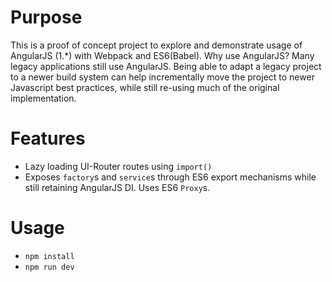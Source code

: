 # Purpose
This is a proof of concept project to explore and demonstrate usage of AngularJS (1.*) with Webpack and ES6(Babel). Why use AngularJS? Many legacy applications still use AngularJS. Being able to adapt a legacy project to a newer build system can help incrementally move the project to newer Javascript best practices, while still re-using much of the original implementation.

# Features
* Lazy loading UI-Router routes using `import()`
* Exposes `factory`s and `service`s through ES6 export mechanisms while still retaining AngularJS DI. Uses ES6 `Proxy`s.

# Usage
* `npm install`
* `npm run dev`